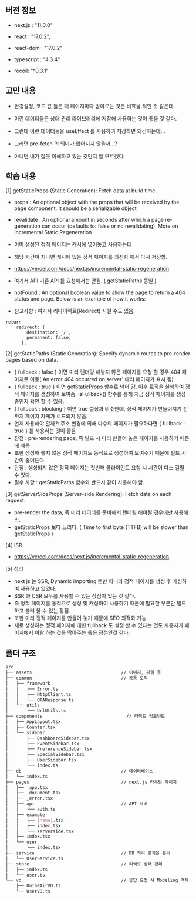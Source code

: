 ## 버전 정보

- next.js : "11.0.0"
- react : "17.0.2",
- react-dom : "17.0.2"
- typescript : "4.3.4"

- recoil: "^0.3.1"

## 고민 내용
- 환경설정, 코드 값 들은 매 페이지마다 받아오는 것은 비효율 적인 것 같은데,
- 이런 데이터들은 상태 관리 라이브러리에 저장해 사용하는 것이 좋을 것 같다.
- 그런데 이런 데이터들을 useEffect 를 사용하여 저장하면 되긴하는데...
- 그러면 pre-fetch 의 의미가 없어지지 않을까...?

- 아니면 내가 잘못 이해하고 있는 것인지 잘 모르겠다

## 학습 내용
[1] getStaticProps (Static Generation): Fetch data at build time.
- props : An optional object with the props that will be received by the page component. It should be a serializable object

- revalidate : An optional amount in seconds after which a page re-generation can occur (defaults to: false or no revalidating). More on Incremental Static Regeneration
- 이미 생성된 정적 페이지는 캐시에 넣어놓고 사용하는데
- 해당 시간이 지나면 캐시에 있는 정적 페이지를 최신화 해서 다시 저장함.
- https://vercel.com/docs/next.js/incremental-static-regeneration
- 여기서 API 기존 API 를 요청해서는 안됨. ( getStaticPaths 동일 )

- notFound : An optional boolean value to allow the page to return a 404 status and page. Below is an example of how it works:

- 참고사항 : 여기서 리다이렉트(Redirect) 시킬 수도 있음.
```
return
    redirect: {
        destination: '/',
        permanent: false,
      },
```

[2] getStaticPaths (Static Generation): Specify dynamic routes to pre-render pages based on data.
- { fullback : false } 이면 미리 렌더링 해놓지 않은 페이지를 요청 할 경우 404 페이지로 이동('An error 404 occurred on server' 에러 페이지가 표시 됨)
- { fullback : true } 이면 getStaticProps 함수로 넘어 감. 이후 로직을 실행하여 정적 페이지를 생성하여 보여줌. isFullback() 함수를 통해 지금 정적 페이지를 생성 중인지 확인 할 수 있음.
- { fullback : blocking } 이면 true 설정과 비슷한데, 정적 페이지가 만들어지기 전까지 페이지 자체가 로드되지 않음.
- 언제 사용해야 할까?: 주소 변경에 의해 다수의 페이지가 필요하다면 { fullback : true } 를 사용하는 것이 좋음
- 장점 : pre-rendering page, 즉 빌드 시 미리 만들어 놓은 페이지를 사용하기 때문에 빠름
- 또한 생성해 놓지 않은 정적 페이지도 동적으로 생성하여 보여주기 때문에 빌드 시간이 줄어든다.
- 단점 : 생성되지 않은 정적 페이지는 첫번째 클라이언트 요청 시 시간이 다소 걸릴 수 있다.
- 필수 사항 : getStaticPaths 함수와 반드시 같이 사용해야 함.

[3] getServerSideProps (Server-side Rendering): Fetch data on each request.
- pre-render the data, 즉 미리 데이터를 준비해서 렌더링 해야될 경우에만 사용해라.
- getStaticProps 보다 느리다. ( Time to first byte (TTFB) will be slower than getStaticProps )

[4] ISR
- https://vercel.com/docs/next.js/incremental-static-regeneration

[5] 정리
- next js 는 SSR, Dynamic importing 뿐만 아니라 정적 페이지를 생성 후 캐싱하여 사용하고 있었다.
- SSR 과 CSR 모두를 사용할 수 있는 장점이 있는 것 같다.
- 즉 정적 페이지를 동적으로 생성 및 캐싱하여 사용하기 때문에 필요한 부분만 빌드하고 불러 올 수 있는 장점.
- 또한 미리 정적 페이지를 만들어 놓기 때문에 SEO 최적화 가능.
- 새로 생성하는 정적 페이지에 대한 fullback 도 설정 할 수 있다는 것도 사용자가 페이지에서 이탈 하는 것을 막아주는 좋은 장점인것 같다.

## 폴더 구조
```bash
src
├── assets                                  // 이미지, 파일 등
├── common                                  // 공통 로직
│   ├── framework                           
│   │   ├── Error.ts                       
│   │   ├── HttpClient.ts                   
│   │   └── OTAResponse.ts
│   └── utils
│       └── UrlUtils.ts
├── components                                // 리액트 컴포넌트
│   ├── AppLayout.tsx
│   ├── Counter.tsx
│   └── sidebar
│       ├── DashboardSidebar.tsx
│       ├── EventSidebar.tsx
│       ├── PreferenceSidebar.tsx
│       ├── SpecialSidebar.tsx
│       ├── UserSidebar.tsx
│       └── index.ts
├── db                                      // 데이터베이스
│   └── index.ts
├── pages                                   // next.js 라우팅 페이지
│   ├── _app.tsx
│   ├── _document.tsx
│   ├── _error.tsx
│   ├── api                                 // API 서버
│   │   └── auth.ts
│   ├── example
│   │   ├── [name].tsx
│   │   ├── index.tsx
│   │   └── serverside.tsx
│   ├── index.tsx
│   └── user
│       └── index.tsx
├── service                                 // DB 쿼리 로직을 분리
│   └── UserService.ts
├── store                                   // 리액트 상태 관리
│   ├── index.ts
│   └── user.ts
└── vo                                      // 응답 요청 시 Modeling 객체
    ├── OnTheAirVO.ts
    └── UserVO.ts
```